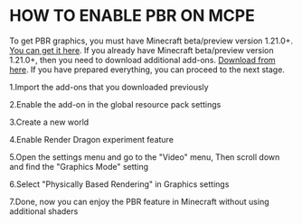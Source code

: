 # HOW TO ENABLE PBR ON MCPE
To get PBR graphics, you must have Minecraft beta/preview version 1.21.0+. [You can get it here](https://mcpedl.org/uploads_files/17-07-2024/minecraft-1-21-20-23.apk).
If you already have Minecraft beta/preview version 1.21.0+, then you need to download additional add-ons. [Download from here](https://github.com/rz-modder/PBR_MC_1.21.0/releases/tag/pbr_mc_1.21.0%2B).
If you have prepared everything, you can proceed to the next stage.

1.Import the add-ons that you downloaded previously
<img src=""></img>

2.Enable the add-on in the global resource pack settings
<img src=""></img>

3.Create a new world
<img src=""></img>

4.Enable Render Dragon experiment feature
<img src=""></img>

5.Open the settings menu and go to the "Video" menu, Then scroll down and find the "Graphics Mode" setting
<img src=""></img>

6.Select "Physically Based Rendering" in Graphics settings
<img src=""></img>

7.Done, now you can enjoy the PBR feature in Minecraft without using additional shaders
<img src=""></img>


